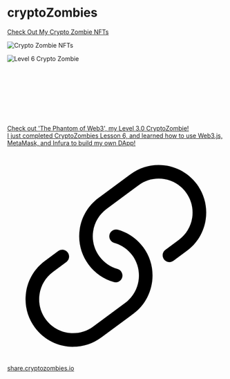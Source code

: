 # cryptoZombies
[Check Out My Crypto Zombie NFTs](https://share.cryptozombies.io/en/lesson/6/share/The_Phantom_of_Web3)



![Crypto Zombie NFTs](https://user-images.githubusercontent.com/17959926/120251824-955fb780-c237-11eb-97c7-28ad739c8cfe.png)


![Level 6 Crypto Zombie](https://user-images.githubusercontent.com/17959926/120252111-6eee4c00-c238-11eb-8216-5c23c4152b29.png)




<div class="css-1dbjc4n r-1s2bzr4"><link href="https://t.co/HzdSLEDEFR" rel="preconnect"><link href="//share.cryptozombies.io" rel="preconnect"><div class="css-1dbjc4n r-1bs4hfb r-1867qdf r-1phboty r-rs99b7 r-18u37iz r-1ny4l3l r-1udh08x r-o7ynqc r-6416eg" data-testid="card.wrapper"><div aria-hidden="true" class="css-1dbjc4n r-zmljjp r-1bs4hfb r-13l2t4g r-1phboty r-t12b5v r-1adg3ll r-1udh08x" data-testid="card.layoutSmall.media" style="width: calc(130px);"><a href="https://t.co/HzdSLEDEFR?amp=1" rel="noopener noreferrer" target="_blank" role="link" class="css-4rbku5 css-18t94o4 css-1dbjc4n r-1loqt21 r-1ny4l3l r-1udh08x r-o7ynqc r-6416eg r-13qz1uu"><div class="css-1dbjc4n r-1adg3ll r-1udh08x"><div class="r-1adg3ll r-13qz1uu" style="padding-bottom: 100%;"></div><div class="r-1p0dtai r-1pi2tsx r-1d2f490 r-u8s1d r-ipm5af r-13qz1uu"><div aria-label="" class="css-1dbjc4n r-1p0dtai r-1mlwlqe r-1d2f490 r-11wrixw r-61z16t r-1udh08x r-u8s1d r-zchlnj r-ipm5af r-417010" style="margin-bottom: 0px; margin-top: 0px;"><div class="css-1dbjc4n r-1niwhzg r-vvn4in r-u6sd8q r-4gszlv r-1p0dtai r-1pi2tsx r-1d2f490 r-u8s1d r-zchlnj r-ipm5af r-13qz1uu r-1wyyakw" style="background-image: url(&quot;https://pbs.twimg.com/card_img/1398184785403580418/G2yFyULl?format=png&amp;name=240x240&quot;);"></div><img alt="" draggable="true" src="https://pbs.twimg.com/card_img/1398184785403580418/G2yFyULl?format=png&amp;name=240x240" class="css-9pa8cd"></div></div></div></a></div><div class="css-1dbjc4n r-16y2uox r-1wbh5a2 r-1777fci"><a href="https://t.co/HzdSLEDEFR?amp=1" rel="noopener noreferrer" target="_blank" role="link" class="css-4rbku5 css-18t94o4 css-1dbjc4n r-1loqt21 r-18u37iz r-16y2uox r-1wtj0ep r-1ny4l3l r-o7ynqc r-6416eg"><div class="css-1dbjc4n r-16y2uox r-1wbh5a2 r-1777fci r-kzbkwu r-1e081e0 r-ttdzmv" data-testid="card.layoutSmall.detail"><div class="css-1dbjc4n r-zl2h9q"><div dir="auto" class="css-901oao css-bfa6kz r-18jsvk2 r-1qd0xha r-a023e6 r-16dba41 r-rjixqe r-bcqeeo r-qvutc0"><span class="css-901oao css-16my406 r-poiln3 r-bcqeeo r-qvutc0"><span class="css-901oao css-16my406 r-poiln3 r-bcqeeo r-qvutc0">Check out 'The Phantom of Web3', my Level 3.0 CryptoZombie!</span></span></div></div><div class="css-1dbjc4n r-zl2h9q"><div dir="auto" class="css-901oao css-cens5h r-m0bqgq r-1qd0xha r-a023e6 r-16dba41 r-rjixqe r-bcqeeo r-qvutc0" style="-webkit-line-clamp: 2;"><span class="css-901oao css-16my406 r-poiln3 r-bcqeeo r-qvutc0"><span class="css-901oao css-16my406 r-poiln3 r-bcqeeo r-qvutc0">I just completed CryptoZombies Lesson 6, and learned how to use Web3.js, MetaMask, and Infura to build my own DApp!</span></span></div></div><div class="css-1dbjc4n"><div dir="auto" class="css-901oao css-bfa6kz r-m0bqgq r-1qd0xha r-a023e6 r-16dba41 r-rjixqe r-bcqeeo r-qvutc0"><span class="css-901oao css-16my406 r-poiln3 r-n6v787 r-1cwl3u0 r-a5pmau r-bcqeeo r-qvutc0"><svg viewBox="0 0 24 24" aria-hidden="true" class="r-4qtqp9 r-yyyyoo r-1xvli5t r-dnmrzs r-bnwqim r-1plcrui r-lrvibr"><g><path d="M11.96 14.945c-.067 0-.136-.01-.203-.027-1.13-.318-2.097-.986-2.795-1.932-.832-1.125-1.176-2.508-.968-3.893s.942-2.605 2.068-3.438l3.53-2.608c2.322-1.716 5.61-1.224 7.33 1.1.83 1.127 1.175 2.51.967 3.895s-.943 2.605-2.07 3.438l-1.48 1.094c-.333.246-.804.175-1.05-.158-.246-.334-.176-.804.158-1.05l1.48-1.095c.803-.592 1.327-1.463 1.476-2.45.148-.988-.098-1.975-.69-2.778-1.225-1.656-3.572-2.01-5.23-.784l-3.53 2.608c-.802.593-1.326 1.464-1.475 2.45-.15.99.097 1.975.69 2.778.498.675 1.187 1.15 1.992 1.377.4.114.633.528.52.928-.092.33-.394.547-.722.547z"></path><path d="M7.27 22.054c-1.61 0-3.197-.735-4.225-2.125-.832-1.127-1.176-2.51-.968-3.894s.943-2.605 2.07-3.438l1.478-1.094c.334-.245.805-.175 1.05.158s.177.804-.157 1.05l-1.48 1.095c-.803.593-1.326 1.464-1.475 2.45-.148.99.097 1.975.69 2.778 1.225 1.657 3.57 2.01 5.23.785l3.528-2.608c1.658-1.225 2.01-3.57.785-5.23-.498-.674-1.187-1.15-1.992-1.376-.4-.113-.633-.527-.52-.927.112-.4.528-.63.926-.522 1.13.318 2.096.986 2.794 1.932 1.717 2.324 1.224 5.612-1.1 7.33l-3.53 2.608c-.933.693-2.023 1.026-3.105 1.026z"></path></g></svg></span><span class="css-901oao css-16my406 r-poiln3 r-bcqeeo r-qvutc0"><span class="css-901oao css-16my406 r-poiln3 r-bcqeeo r-qvutc0">share.cryptozombies.io</span></span></div></div></div></a></div></div></div>

